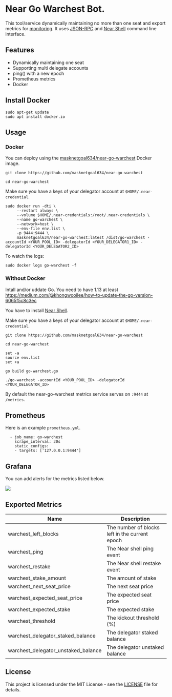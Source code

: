 # Near Go Warchest Bot.

This tool/service dynamically maintaining no more than one seat and export metrics for [monitoring](https://prometheus.io). It uses [JSON-RPC](https://docs.near.org/docs/interaction/rpc) and [Near Shell](https://github.com/near/near-shell/) command line interface.

## Features

- Dynamically maintaining one seat 
- Supporting multi delegate accounts
- ping() with a new epoch
- Prometheus metrics
- Docker

## Install Docker
```
sudo apt-get update
sudo apt install docker.io
```

## Usage

### Docker

You can deploy using the [masknetgoal634/near-go-warchest](https://hub.docker.com/r/masknetgoal634/near-go-warchest) Docker image.

    git clone https://github.com/masknetgoal634/near-go-warchest

    cd near-go-warchest

Make sure you have a keys of your delegator account at `$HOME/.near-credential`.

```
sudo docker run -dti \
     --restart always \
     --volume $HOME/.near-credentials:/root/.near-credentials \
     --name go-warchest \
     --network=host \
     --env-file env.list \
     -p 9444:9444 \ 
     masknetgoal634/near-go-warchest:latest /dist/go-warchest -accountId <YOUR_POOL_ID> -delegatorId <YOUR_DELEGATOR1_ID> -delegatorId <YOUR_DELEGATOR2_ID>
```

To watch the logs: 

    sudo docker logs go-warchest -f

### Without Docker

Intall and/or uddate Go. You need to have 1.13 at least
https://medium.com/@khongwooilee/how-to-update-the-go-version-6065f5c8c3ec


You have to install [Near Shell](https://github.com/near/near-shell/).

Make sure you have a keys of your delegator account at `$HOME/.near-credential`.

    git clone https://github.com/masknetgoal634/near-go-warchest

    cd near-go-warchest

    set -a
    source env.list
    set +a

    go build go-warchest.go

    ./go-warchest -accountId <YOUR_POOL_ID> -delegatorId <YOUR_DELEGATOR_ID>


By default the near-go-warchest metrics service serves on `:9444` at `/metrics`.

## Prometheus

Here is an example `prometheus.yml`.

```
  - job_name: go-warchest
    scrape_interval: 30s
    static_configs:
    - targets: ['127.0.0.1:9444']
```
## Grafana

You can add alerts for the metrics listed below.

![](https://raw.githubusercontent.com/masknetgoal634/near-go-warchest/master/img/dashboard.png)

## Exported Metrics

| Name | Description |
| ---- | ----------- |
| warchest_left_blocks | The number of blocks left in the current epoch |
| warchest_ping | The Near shell ping event |
| warchest_restake | The Near shell restake event |
| warchest_stake_amount | The amount of stake |
| warchest_next_seat_price | The next seat price |
| warchest_expected_seat_price | The expected seat price |
| warchest_expected_stake | The expected stake |
| warchest_threshold | The kickout threshold (%) |
| warchest_delegator_staked_balance | The delegator staked balance |
| warchest_delegator_unstaked_balance | The delegator unstaked balance |

## License

This project is licensed under the MIT License - see the [LICENSE](LICENSE) file for details.
